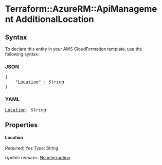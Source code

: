 # Terraform::AzureRM::ApiManagement AdditionalLocation

## Syntax

To declare this entity in your AWS CloudFormation template, use the following syntax:

### JSON

<pre>
{
    "<a href="#location" title="Location">Location</a>" : <i>String</i>
}
</pre>

### YAML

<pre>
<a href="#location" title="Location">Location</a>: <i>String</i>
</pre>

## Properties

#### Location

_Required_: Yes
_Type_: String

_Update requires_: [No interruption](https://docs.aws.amazon.com/AWSCloudFormation/latest/UserGuide/using-cfn-updating-stacks-update-behaviors.html#update-no-interrupt)

